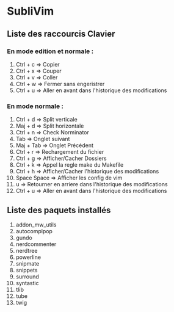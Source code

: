 SubliVim
========

Liste des raccourcis Clavier
------------

### En mode edition et normale : ######

1.	Ctrl + c    => Copier
2.	Ctrl + x    => Couper
3.	Ctrl + v    => Coller
4.	Ctrl + w    => Fermer sans engeristrer
5.	Ctrl + u    => Aller en avant dans l'historique des modifications

### En mode normale : ######
1.	Ctrl + d    => Split verticale
2.	Maj + d     => Split horizontale
3.	Ctrl + n    => Check Norminator
4.	Tab         => Onglet suivant
5.	Maj + Tab   => Onglet Précédent
6.	Ctrl + r    => Rechargement du fichier
7.	Ctrl + g    => Afficher/Cacher Dossiers
8.	Ctrl + k    => Appel la regle make du Makefile
9.	Ctrl + h    => Afficher/Cacher l'historique des modifications
10.	Space Space => Afficher les config de vim
11.	u           => Retourner en arriere dans l'historique des modifications
12.	Ctrl + u    => Aller en avant dans l'historique des modifications

Liste des paquets installés
------------
1.	addon_mw_utils
2.	autocomplpop
3.	gundo
4.	nerdcommenter
5.	nerdtree
6.	powerline
7.	snipmate
8.	snippets
9.	surround
10.	syntastic
11.	tlib
12.	tube
13.	twig
